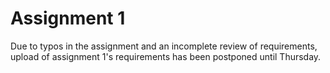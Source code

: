 # Assignment 1
Due to typos in the assignment and an incomplete review of requirements, upload of assignment 1's requirements has been postponed until Thursday. 